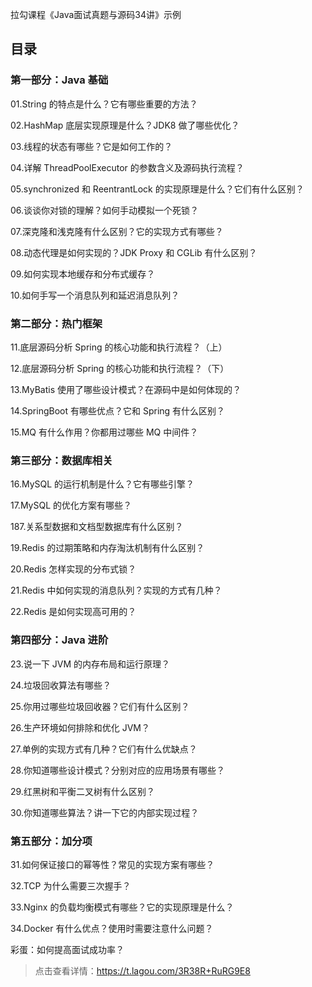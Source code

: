 拉勾课程《Java面试真题与源码34讲》示例

## 目录

### 第一部分：Java 基础
01.String 的特点是什么？它有哪些重要的方法？

02.HashMap 底层实现原理是什么？JDK8 做了哪些优化？

03.线程的状态有哪些？它是如何工作的？

04.详解 ThreadPoolExecutor 的参数含义及源码执行流程？

05.synchronized 和 ReentrantLock 的实现原理是什么？它们有什么区别？

06.谈谈你对锁的理解？如何手动模拟一个死锁？

07.深克隆和浅克隆有什么区别？它的实现方式有哪些？

08.动态代理是如何实现的？JDK Proxy 和 CGLib 有什么区别？

09.如何实现本地缓存和分布式缓存？

10.如何手写一个消息队列和延迟消息队列？

### 第二部分：热门框架
11.底层源码分析 Spring 的核心功能和执行流程？（上）

12.底层源码分析 Spring 的核心功能和执行流程？（下）

13.MyBatis 使用了哪些设计模式？在源码中是如何体现的？

14.SpringBoot 有哪些优点？它和 Spring 有什么区别？

15.MQ 有什么作用？你都用过哪些 MQ 中间件？

### 第三部分：数据库相关

16.MySQL 的运行机制是什么？它有哪些引擎？

17.MySQL 的优化方案有哪些？

187.关系型数据和文档型数据库有什么区别？

19.Redis 的过期策略和内存淘汰机制有什么区别？

20.Redis 怎样实现的分布式锁？

21.Redis 中如何实现的消息队列？实现的方式有几种？

22.Redis 是如何实现高可用的？

### 第四部分：Java 进阶

23.说一下 JVM 的内存布局和运行原理？

24.垃圾回收算法有哪些？

25.你用过哪些垃圾回收器？它们有什么区别？

26.生产环境如何排除和优化 JVM？

27.单例的实现方式有几种？它们有什么优缺点？

28.你知道哪些设计模式？分别对应的应用场景有哪些？

29.红黑树和平衡二叉树有什么区别？

30.你知道哪些算法？讲一下它的内部实现过程？

### 第五部分：加分项

31.如何保证接口的幂等性？常见的实现方案有哪些？

32.TCP 为什么需要三次握手？

33.Nginx 的负载均衡模式有哪些？它的实现原理是什么？

34.Docker 有什么优点？使用时需要注意什么问题？

彩蛋：如何提高面试成功率？

> 点击查看详情：https://t.lagou.com/3R38R+RuRG9E8